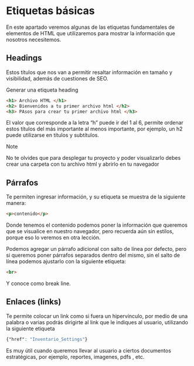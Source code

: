 # Etiquetas básicas

En este apartado veremos algunas de las etiquetas fundamentales de elementos de HTML que utilizaremos para mostrar la información que nosotros necesitemos.

## Headings
Estos títulos que nos van a permitir resaltar información en tamaño y visibilidad, además de cuestiones de SEO.  

Generar una etiqueta heading 
~~~html
<h1> Archivo HTML </h1>
<h2> Bienvenidos a tu primer archivo html </h2>
<h3> PAsos para crear tu primer archivo html </h3>
~~~
El valor que corresponde a la letra “h” puede ir del 1 al 6, permite ordenar estos títulos del más importante al menos importante, por ejemplo, un h2 puede utilizarse en títulos y subtítulos.

>[!Note]
> No te olvides que para desplegar tu proyecto y poder visualizarlo debes crear una carpeta con tu archivo html y abrirlo en tu navegador

## Párrafos 
Te permiten ingresar información, y su etiqueta se muestra de la siguiente manera: 
~~~html
<p>contenido</p> 
~~~

Donde tenemos el contenido podemos poner la información que queremos que se visualice en nuestro navegador, pero recuerda aún sin estilos, porque eso lo veremos en otra lección. 

Podemos agregar un párrafo adicional con salto de línea por defecto, pero si queremos poner párrafos separados dentro del mismo, sin el salto de línea podemos ajustarlo con la siguiente etiqueta:
~~~html
<br>
~~~ 
Y conoce como break line. 

## Enlaces (links)
Te permite colocar un link como si fuera un hipervínculo, por medio de una palabra o varias podrás dirigirte al link que le indiques al usuario, utilizando la siguiente etiqueta 
~~~css
{"href": "Inventario_Settings"}
~~~
 

Es muy útil cuando queremos llevar al usuario a ciertos documentos estratégicas, por ejemplo, reportes, imagenes, pdfs , etc. 

